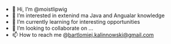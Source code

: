 - 👋 Hi, I’m @moistlipwig
- 👀 I’m interested in extenind ma Java and Angualar knowledge
- 🌱 I’m currently learning for interesting opportunities 
- 💞️ I’m looking to collaborate on ...
- 📫 How to reach me @bartlomiej.kalinnowski@gmail.com

<!---
moistlipwig/moistlipwig is a ✨ special ✨ repository because its `README.md` (this file) appears on your GitHub profile.
You can click the Preview link to take a look at your changes.
--->
